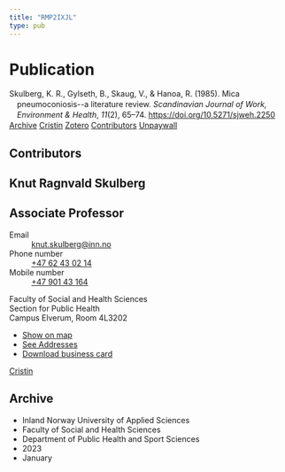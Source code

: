 ```yaml
---
title: "RMP2IXJL"
type: pub
---
```

<h1>Publication</h1>
<article id="csl-bib-container-RMP2IXJL" class="csl-bib-container">
  <div class="csl-bib-body" style="line-height: 1.35; padding-left: 1em; text-indent:-1em;">
  <div class="csl-entry">Skulberg, K. R., Gylseth, B., Skaug, V., &amp; Hanoa, R. (1985). Mica pneumoconiosis--a literature review. <i>Scandinavian Journal of Work, Environment &amp; Health</i>, <i>11</i>(2), 65&#x2013;74. <a href="https://doi.org/10.5271/sjweh.2250">https://doi.org/10.5271/sjweh.2250</a></div>
</div>
  <div class="csl-bib-buttons">
    <a href="#taxonomy-article-RMP2IXJL" class="csl-bib-button">Archive</a>
    <a href alt="Cristin URL" class="csl-bib-button">Cristin</a>
    <a href alt="Zotero URL" class="csl-bib-button">Zotero</a>
    <a href="#contributors-article-RMP2IXJL" class="csl-bib-button">Contributors</a>
    <a href="https://www.sjweh.fi/download.php?abstract_id=2250&amp;file_nro=1" class="csl-bib-button">Unpaywall</a>
  </div>
  <div id="csl-bib-meta-container-RMP2IXJL"></div>
</article>
<div id="csl-bib-meta-RMP2IXJL" class="csl-bib-meta">
  <article id="contributors-article-RMP2IXJL" class="contributors-article">
    <h1>Contributors</h1>
    <div class="personas">
<div class="vrtx-hinn-person-card">
<div class="photo">
<i class="lar la-user-circle missing-person"></i>
</div>
<div class="info">
<hgroup><h1>Knut Ragnvald Skulberg</h1>
<h2>Associate Professor</h2>
</hgroup><dl>
<dt>Email</dt>
<dd>
<a href="mailto:knut.skulberg@inn.no">knut.skulberg@inn.no</a>
</dd>
<dt>Phone number</dt>
<dd><a href="tel:+4762430214">
+47 62 43 02 14
</a></dd>
<dt>Mobile number</dt>
<dd><a href="tel:+4790143164">
+47 901 43 164
</a></dd>
</dl>
<p>
Faculty of Social and Health Sciences<br>
Section for Public Health<br>
Campus Elverum,
Room 4L3202
</p>
<ul class="vrtx-hinn-links">
<li><a href="https://www.google.com/maps?q=60.88177,11.53669">Show on map</a></li>
<li><a href="https://www.inn.no/english/find-an-employee/knut-skulberg.html#vrtx-hinn-addresses">See Addresses</a></li>
<li><a href="https://www.inn.no/english/find-an-employee/knut-skulberg.html?vrtx=vcf">Download business card</a></li>
</ul>
</div>
</div>
<a href="https://app.cristin.no/persons/show.jsf?id=9616" alt="Cristin URL" class="personas-cristin">Cristin</a>
</div>
  </article>
  <article id="taxonomy-article-RMP2IXJL" class="taxonomy-article">
    <h1>Archive</h1>
    <ul>
      <li>Inland Norway University of Applied Sciences</li>
      <li>Faculty of Social and Health Sciences</li>
      <li>Department of Public Health and Sport Sciences</li>
      <li>2023</li>
      <li>January</li>
    </ul>
  </article>
</div>
